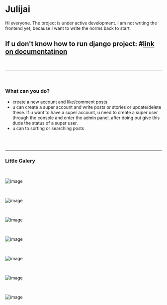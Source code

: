 # Julijai
 
Hi everyone. The project is under active development. I am not writing the frontend yet, because I want to write the norms back to start.
<h2>If u don't know how to run django project: #<a href="https://docs.djangoproject.com/en/4.0/" >link on documentatinon</a></h2>
<br><hr><br>
<h3>What can you do?</h3>
<ul>
<li>create a new account and like/comment posts</li>
<li>u can create a super account and write posts or stories or update/delete these. If u want to have a super account, u need to create a super user through the console and enter the admin panel, after doing put give this dude the status of a super user.</li>
<li>u can to sorting or searching posts</li>
</ul>
<br><br>
<hr>
<h3>Little Galery</h3>
<br>

![image](https://user-images.githubusercontent.com/82625479/180739338-5a7f2a56-46fd-48a9-89d6-1afe8538fe4d.png)

<br>

![image](https://user-images.githubusercontent.com/82625479/180742946-9dd705e5-6449-47d4-a0eb-849b7ad03ec3.png)

<br>

![image](https://user-images.githubusercontent.com/82625479/180743061-53fd223c-046f-4758-b46a-38d88af33c82.png)

<br>

![image](https://user-images.githubusercontent.com/82625479/180743421-944c5039-736f-4486-8148-81933ef0d575.png)

<br>

![image](https://user-images.githubusercontent.com/82625479/180743698-1f399f7d-bf8d-4f76-8cd1-3198d95db8a5.png)

<br>

![image](https://user-images.githubusercontent.com/82625479/180744069-4d1890c2-9930-4146-871a-52946dc6cb73.png)

<br>

![image](https://user-images.githubusercontent.com/82625479/180744195-b88ae87a-c421-4c3d-97ad-bb987adee683.png)

<br>
